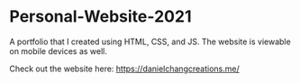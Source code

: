 # Personal-Website-2021

A portfolio that I created using HTML, CSS, and JS. The website is viewable on mobile devices as well.

Check out the website here: https://danielchangcreations.me/
